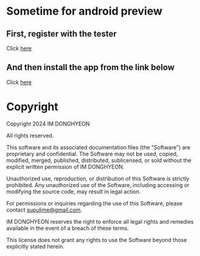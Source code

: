# Sometime for android preview

## First, register with the tester

Click [here](https://appdistribution.firebase.dev/i/f97123131ab4ed32)

## And then install the app from the link below

Click <a href="https://appdistribution.firebase.google.com/testerapps/1:935912888321:android:ef0f1e0dbd3c83734c4800/releases/2tv5stab6rcvg?utm_source=firebase-console" target="_blank">here</a>

# Copyright

Copyright 2024 IM DONGHYEON

All rights reserved.

This software and its associated documentation files (the "Software") are proprietary and confidential. The Software may not be used, copied, modified, merged, published, distributed, sublicensed, or sold without the explicit written permission of IM DONGHYEON.

Unauthorized use, reproduction, or distribution of this Software is strictly prohibited. Any unauthorized use of the Software, including accessing or modifying the source code, may result in legal action.

For permissions or inquiries regarding the use of this Software, please contact supulime@gmail.com.

IM DONGHYEON reserves the right to enforce all legal rights and remedies available in the event of a breach of these terms.

This license does not grant any rights to use the Software beyond those explicitly stated herein.

